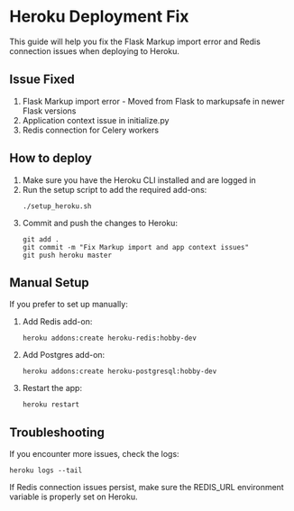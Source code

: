 # Heroku Deployment Fix

This guide will help you fix the Flask Markup import error and Redis connection issues when deploying to Heroku.

## Issue Fixed
1. Flask Markup import error - Moved from Flask to markupsafe in newer Flask versions
2. Application context issue in initialize.py
3. Redis connection for Celery workers

## How to deploy

1. Make sure you have the Heroku CLI installed and are logged in
2. Run the setup script to add the required add-ons:
   ```
   ./setup_heroku.sh
   ```
3. Commit and push the changes to Heroku:
   ```
   git add .
   git commit -m "Fix Markup import and app context issues"
   git push heroku master
   ```

## Manual Setup

If you prefer to set up manually:

1. Add Redis add-on:
   ```
   heroku addons:create heroku-redis:hobby-dev
   ```

2. Add Postgres add-on:
   ```
   heroku addons:create heroku-postgresql:hobby-dev
   ```

3. Restart the app:
   ```
   heroku restart
   ```

## Troubleshooting

If you encounter more issues, check the logs:
```
heroku logs --tail
```

If Redis connection issues persist, make sure the REDIS_URL environment variable is properly set on Heroku. 
